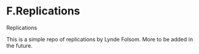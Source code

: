 # F.Replications
Replications


This is a simple repo of replications by Lynde Folsom. More to be added in the future.
